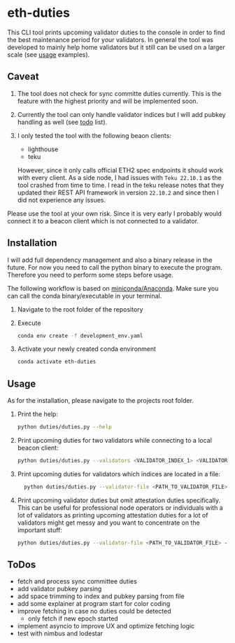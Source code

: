 # eth-duties

This CLI tool prints upcoming validator duties to the console in order to find the best maintenance period for your validators. In general the tool was developed to mainly help home validators but it still can be used on a larger scale (see [usage](#usage) examples).

## Caveat

1. The tool does not check for sync committe duties currently. This is the feature with the highest priority and will be implemented soon.
1. Currently the tool can only handle validator indices but I will add pubkey handling as well (see [todo](#todos) list).
1. I only tested the tool with the following beaon clients:

    * lighthouse
    * teku

   However, since it only calls official ETH2 spec endpoints it should work with every client. As a side node, I had issues with `Teku 22.10.1` as the tool crashed from time to time. I read in the teku release notes that they updated their REST API framework in version `22.10.2` and since then I did not experience any issues.

Please use the tool at your own risk. Since it is very early I probably would connect it to a beacon client which is not connected to a validator.

## Installation

I will add full dependency management and also a binary release in the future. For now you need to call the python binary to execute the program. Therefore you need to perform some steps before usage.

The following workflow is based on [miniconda/Anaconda](https://docs.conda.io/en/latest/miniconda.html). Make sure you can call the conda binary/executable in your terminal.

1. Navigate to the root folder of the repository
1. Execute
  
    ```bash
    conda env create -f development_env.yaml
    ```

1. Activate your newly created conda environment

    ```bash
    conda activate eth-duties
    ```

## Usage

As for the installation, please navigate to the projects root folder.

1. Print the help:

    ```bash
    python duties/duties.py --help
    ```

1. Print upcoming duties for two validators while connecting to a local beacon client:

    ```bash
    python duties/duties.py --validators <VALIDATOR_INDEX_1> <VALIDATOR_INDEX_2> --beacon-node http://localhost:5052
    ```

1. Print upcoming duties for validators which indices are located in a file:

    ```bash
      python duties/duties.py --validator-file <PATH_TO_VALIDATOR_FILE> --beacon-node http://localhost:5052
    ```

1. Print upcoming validator duties but omit attestation duties specifically. This can be useful for professional node operators or individuals with a lot of validators as printing upcoming attestation duties for a lot of validators might get messy and you want to concentrate on the important stuff:

    ```bash
    python duties/duties.py --validator-file <PATH_TO_VALIDATOR_FILE> --beacon-node http://localhost:5052 --omit-attestation-duties
    ```

## ToDos

* fetch and process sync committee duties
* add validator pubkey parsing
* add space trimming to index and pubkey parsing from file
* add some explainer at program start for color coding
* improve fetching in case no duties could be detected
  * only fetch if new epoch started
* implement asyncio to improve UX and optimize fetching logic
* test with nimbus and lodestar
